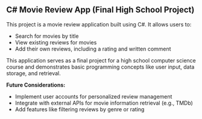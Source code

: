## C# Movie Review App (Final High School Project)

This project is a movie review application built using C#. It allows users to:

* Search for movies by title
* View existing reviews for movies
* Add their own reviews, including a rating and written comment

This application serves as a final project for a high school computer science course and demonstrates basic programming concepts like user input, data storage, and retrieval.

**Future Considerations:**

* Implement user accounts for personalized review management
* Integrate with external APIs for movie information retrieval (e.g., TMDb)
* Add features like filtering reviews by genre or rating

